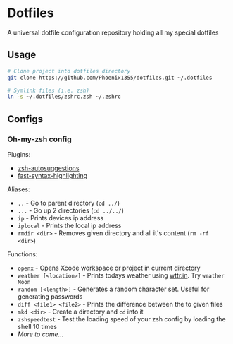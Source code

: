 # Dotfiles
A universal dotfile configuration repository holding all my special dotfiles

## Usage

```sh
# Clone project into dotfiles directory
git clone https://github.com/Phoenix1355/dotfiles.git ~/.dotfiles

# Symlink files (i.e. zsh)
ln -s ~/.dotfiles/zshrc.zsh ~/.zshrc
```

## Configs
### Oh-my-zsh config

Plugins:

* [zsh-autosuggestions](https://github.com/zsh-users/zsh-autosuggestions)
* [fast-syntax-highlighting](https://github.com/zdharma/fast-syntax-highlighting)

Aliases:

* `..` - Go to parent directory (`cd ../`)
* `...` - Go up 2 directories (`cd ../../`)
* `ip` - Prints devices ip address
* `iplocal` - Prints the local ip address
* `rmdir <dir>` - Removes given directory and all it's content (`rm -rf <dir>`)

Functions:

* `openx` - Opens Xcode workspace or project in current directory
* `weather [<location>]` - Prints todays weather using [wttr.in](wttr.in). Try `weather Moon`
* `random [<length>]` - Generates a random character set. Useful for generating passwords
* `diff <file1> <file2>` - Prints the difference between the to given files
* `mkd <dir>` - Create a directory and `cd` into it
* `zshspeedtest` - Test the loading speed of your zsh config by loading the shell 10 times
* _More to come..._

